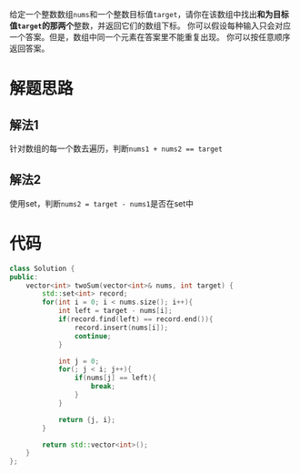 给定一个整数数组`nums`和一个整数目标值`target`，请你在该数组中找出**和为目标值`target`**的那**两个**整数，并返回它们的数组下标。
你可以假设每种输入只会对应一个答案。但是，数组中同一个元素在答案里不能重复出现。
你可以按任意顺序返回答案。

# 解题思路
## 解法1
针对数组的每一个数去遍历，判断`nums1 + nums2 == target`
## 解法2
使用set，判断`nums2 = target - nums1`是否在set中

# 代码
```c++
class Solution {
public:
    vector<int> twoSum(vector<int>& nums, int target) {
        std::set<int> record;
        for(int i = 0; i < nums.size(); i++){
            int left = target - nums[i];
            if(record.find(left) == record.end()){
                record.insert(nums[i]);
                continue;
            }

            int j = 0;
            for(; j < i; j++){
                if(nums[j] == left){
                    break;
                }
            }

            return {j, i};
        }

        return std::vector<int>();
    }
};
```
